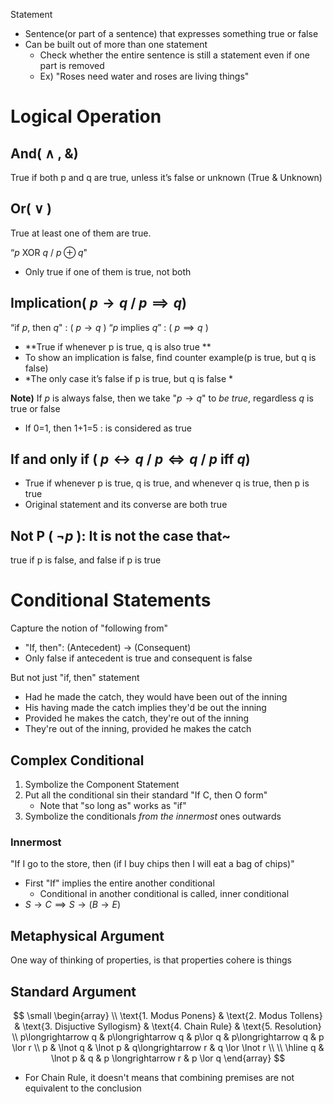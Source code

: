 Statement
- Sentence(or part of a sentence) that expresses something true or false
- Can be built out of more than one statement
	- Check whether the entire sentence is still a statement even if one part is removed
	- Ex) "Roses need water and roses are living things"

# Logical Operation
## And( $\wedge$ , &)
True if both p and q are true, unless it’s false or unknown (True & Unknown) 

## Or( $\lor$ )
True at least one of them are true.

“$p\text{ XOR } q$ / $p\oplus q$"
- Only true if one of them is true, not both

## Implication( $p\longrightarrow q$  / $p\implies q$)
“$\text{if }p\text{, then }q$" : ( $p\longrightarrow q$ )
“$p\text{ implies }q$” : ( $p\implies q$ )
- **True if whenever p is true, q is also true **
- To show an implication is false, find counter example(p is true, but q is false)
- *The only case it’s false if p is true, but q is false *

**Note)**
If $p$ is always false, then we take "$p\longrightarrow q$" to *be true*, regardless $q$ is true or false 
- If 0=1, then 1+1=5 : is considered as true 

## If and only if ( $p\longleftrightarrow q$ / $p\iff q$ / $p\text{ iff }q$)
- True if whenever p is true, q is true, and whenever q is true, then p is true 
- Original statement and its converse are both true 

## Not P ( $\lnot p$ ): It is not the case that~
true if p is false, and false if p is true 

# Conditional Statements
Capture the notion of "following from"
- "If, then": (Antecedent) $\to$ (Consequent)
- Only false if antecedent is true and consequent is false

But not just "if, then" statement
- Had he made the catch, they would have been out of the inning
- His having made the catch implies they'd be out the inning
- Provided he makes the catch, they're out of the inning
- They're out of the inning, provided he makes the catch

## Complex Conditional
1. Symbolize the Component Statement
2. Put all the conditional sin their standard "If C, then O form"
	- Note that "so long as" works as "if"
3. Symbolize the conditionals *from the innermost* ones outwards

### Innermost
"If I go to the store, then (if I buy chips then I will eat a bag of chips)"
- First "If" implies the entire another conditional 
	- Conditional in another conditional is called, inner conditional
- $S\to C\implies S\to(B\to E)$

## Metaphysical Argument
One way of thinking of properties, is that properties cohere is things


## Standard Argument
$$
\small
\begin{array} \\
\text{1. Modus Ponens} & \text{2. Modus Tollens} & \text{3. Disjuctive Syllogism} & \text{4. Chain Rule} & \text{5. Resolution}  \\
p\longrightarrow q & p\longrightarrow q & p\lor q & p\longrightarrow q & p \lor r \\
p & \lnot q & \lnot p & q\longrightarrow r & q \lor \lnot r  \\
 \\
\hline
q & \lnot p & q & p \longrightarrow r & p \lor q
\end{array}
$$

- For Chain Rule, it doesn't means that combining premises are not equivalent to the conclusion